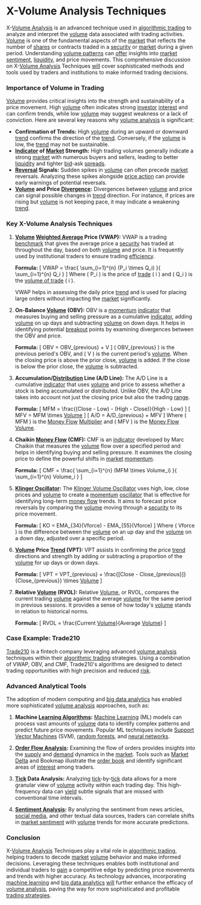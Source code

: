 # X-Volume Analysis Techniques

X-[Volume Analysis](../v/volume_analysis.md) is an advanced technique used in [algorithmic trading](../a/algorithmic_trading.md) to analyze and interpret the [volume](../v/volume.md) data associated with trading activities. [Volume](../v/volume.md) is one of the fundamental aspects of the [market](../m/market.md) that reflects the number of [shares](../s/shares.md) or contracts traded in a [security](../s/security.md) or [market](../m/market.md) during a given period. Understanding [volume patterns](../v/volume_patterns.md) can [offer](../o/offer.md) insights into [market sentiment](../m/market_sentiment.md), [liquidity](../l/liquidity.md), and price movements. This comprehensive discussion on X-[Volume Analysis](../v/volume_analysis.md) Techniques [will](../w/will.md) cover sophisticated methods and tools used by traders and institutions to make informed trading decisions.

### Importance of Volume in Trading

[Volume](../v/volume.md) provides critical insights into the strength and sustainability of a price movement. High [volume](../v/volume.md) often indicates strong [investor](../i/investor.md) [interest](../i/interest.md) and can confirm trends, while low [volume](../v/volume.md) may suggest weakness or a lack of conviction. Here are several key reasons why [volume analysis](../v/volume_analysis.md) is significant:

- **Confirmation of Trends:** High [volume](../v/volume.md) during an upward or downward [trend](../t/trend.md) confirms the direction of the [trend](../t/trend.md). Conversely, if the [volume](../v/volume.md) is low, the [trend](../t/trend.md) may not be sustainable.
- **[Indicator](../i/indicator.md) of [Market](../m/market.md) Strength:** High trading volumes generally indicate a strong [market](../m/market.md) with numerous buyers and sellers, leading to better [liquidity](../l/liquidity.md) and tighter [bid](../b/bid.md)-ask [spreads](../s/spreads.md).
- **[Reversal](../r/reversal.md) Signals:** Sudden spikes in [volume](../v/volume.md) can often precede [market](../m/market.md) reversals. Analyzing these spikes alongside [price action](../p/price_action.md) can provide early warnings of potential reversals.
- **[Volume](../v/volume.md) and Price [Divergence](../d/divergence.md):** Divergences between [volume](../v/volume.md) and price can signal possible changes in [trend](../t/trend.md) direction. For instance, if prices are rising but [volume](../v/volume.md) is not keeping pace, it may indicate a weakening [trend](../t/trend.md).

### Key X-Volume Analysis Techniques

1. **[Volume](../v/volume.md) [Weighted Average](../w/weighted_average.md) Price (VWAP):**
   VWAP is a trading [benchmark](../b/benchmark.md) that gives the average price a [security](../s/security.md) has traded at throughout the day, based on both [volume](../v/volume.md) and price. It is frequently used by institutional traders to ensure trading [efficiency](../e/efficiency.md).

   **Formula:**
   \[
   VWAP = \frac{ \sum_{i=1}^{n} (P_i \times Q_i) }{ \sum_{i=1}^{n} Q_i }
   \]
   Where \( P_i \) is the price of [trade](../t/trade.md) \( i \) and \( Q_i \) is the [volume of trade](../v/volume_of_trade.md) \( i \).

   VWAP helps in assessing the daily price [trend](../t/trend.md) and is used for placing large orders without impacting the [market](../m/market.md) significantly.

2. **On-Balance [Volume](../v/volume.md) (OBV):**
   OBV is a [momentum](../m/momentum.md) [indicator](../i/indicator.md) that measures buying and selling pressure as a cumulative [indicator](../i/indicator.md), adding [volume](../v/volume.md) on up days and subtracting [volume](../v/volume.md) on down days. It helps in identifying potential [breakout](../b/breakout.md) points by examining divergences between the OBV and price.

   **Formula:**
   \[
   OBV = OBV_{previous} + V
   \]
   \( OBV_{previous} \) is the previous period's OBV, and \( V \) is the current period's [volume](../v/volume.md). When the closing price is above the prior close, [volume](../v/volume.md) is added. If the close is below the prior close, the [volume](../v/volume.md) is subtracted.

3. **Accumulation/[Distribution](../d/distribution.md) Line (A/D Line):**
   The A/D Line is a cumulative [indicator](../i/indicator.md) that uses [volume](../v/volume.md) and price to assess whether a stock is being accumulated or distributed. Unlike OBV, the A/D Line takes into account not just the closing price but also the trading [range](../r/range.md).

   **Formula:**
   \[
   MFM = \frac{(Close - Low) - (High - Close)}{High - Low}
   \]
   \[
   MFV = MFM \times [Volume](../v/volume.md)
   \]
   \[
   A/D = A/D_{previous} + MFV
   \]
   Where \( MFM \) is the [Money Flow](../m/money_flow.md) [Multiplier](../m/multiplier.md) and \( MFV \) is the [Money Flow](../m/money_flow.md) [Volume](../v/volume.md).

4. **Chaikin [Money Flow](../m/money_flow.md) (CMF):**
   CMF is an [indicator](../i/indicator.md) developed by Marc Chaikin that measures the [volume](../v/volume.md) flow over a specified period and helps in identifying buying and selling pressure. It examines the closing price to define the powerful shifts in [market](../m/market.md) [momentum](../m/momentum.md).

   **Formula:**
   \[
   CMF = \frac{ \sum_{i=1}^{n} (MFM \times Volume_i) }{ \sum_{i=1}^{n} Volume_i }
   \]

5. **[Klinger Oscillator](../k/klinger_oscillator.md):**
   The [Klinger Volume Oscillator](../k/klinger_volume_oscillator.md) uses high, low, close prices and [volume](../v/volume.md) to create a [momentum](../m/momentum.md) [oscillator](../o/oscillator.md) that is effective for identifying long-term [money flow](../m/money_flow.md) trends. It aims to forecast price reversals by comparing the [volume](../v/volume.md) moving through a [security](../s/security.md) to its price movement.

   **Formula:**
   \[
   KO = EMA_{34}(Vforce) - EMA_{55}(Vforce)
   \]
   Where \( Vforce \) is the difference between the [volume](../v/volume.md) on an up day and the [volume](../v/volume.md) on a down day, adjusted over a specific period.

6. **[Volume](../v/volume.md) Price [Trend](../t/trend.md) (VPT):**
   VPT assists in confirming the price [trend](../t/trend.md) directions and strength by adding or subtracting a proportion of the [volume](../v/volume.md) for up days or down days.

   **Formula:**
   \[
   VPT = VPT_{previous} + \frac{[Close - Close_{previous}]}{Close_{previous}} \times [Volume](../v/volume.md)
   \]

7. **Relative [Volume](../v/volume.md) (RVOL):**
   Relative [Volume](../v/volume.md), or RVOL, compares the current trading [volume](../v/volume.md) against the average [volume](../v/volume.md) for the same period in previous sessions. It provides a sense of how today's [volume](../v/volume.md) stands in relation to historical norms.

   **Formula:**
   \[
   RVOL = \frac{Current [Volume](../v/volume.md)}{Average [Volume](../v/volume.md)}
   \]

### Case Example: Trade210
[Trade210](https://www.trade210.com) is a fintech company leveraging advanced [volume analysis](../v/volume_analysis.md) techniques within their [algorithmic trading](../a/algorithmic_trading.md) strategies. Using a combination of VWAP, OBV, and CMF, Trade210's algorithms are designed to detect trading opportunities with high precision and reduced [risk](../r/risk.md).

### Advanced Analytical Tools

The adoption of modern computing and [big data analytics](../b/big_data_analytics_in_trading.md) has enabled more sophisticated [volume analysis](../v/volume_analysis.md) approaches, such as:

1. **Machine [Learning Algorithms](../l/learning_algorithms_in_trading.md):**
   [Machine Learning](../m/machine_learning.md) (ML) models can process vast amounts of [volume](../v/volume.md) data to identify complex patterns and predict future price movements. Popular ML techniques include [Support Vector Machines](../s/support_vector_machines_in_trading.md) (SVM), [random forests](../r/random_forests_in_trading.md), and [neural networks](../n/neural_networks_in_trading.md).

2. **[Order Flow Analysis](../o/order_flow_analysis.md):**
   Examining the flow of orders provides insights into the [supply](../s/supply.md) and [demand](../d/demand.md) dynamics in the [market](../m/market.md). Tools such as [Market](../m/market.md) [Delta](../d/delta.md) and Bookmap illustrate the [order book](../o/order_book.md) and identify significant areas of [interest](../i/interest.md) among traders.

3. **[Tick](../t/tick.md) Data Analysis:**
   Analyzing [tick](../t/tick.md)-by-[tick](../t/tick.md) data allows for a more granular view of [volume](../v/volume.md) activity within each trading day. This high-frequency data can [yield](../y/yield.md) subtle signals that are missed with conventional time intervals.

4. **[Sentiment Analysis](../s/sentiment_analysis.md):**
   By analyzing the sentiment from news articles, [social media](../s/social_media.md), and other textual data sources, traders can correlate shifts in [market sentiment](../m/market_sentiment.md) with [volume](../v/volume.md) trends for more accurate predictions.

### Conclusion

X-[Volume Analysis](../v/volume_analysis.md) Techniques play a vital role in [algorithmic trading](../a/algorithmic_trading.md), helping traders to decode [market](../m/market.md) [volume](../v/volume.md) behavior and make informed decisions. Leveraging these techniques enables both institutional and individual traders to [gain](../g/gain.md) a competitive edge by predicting price movements and trends with higher accuracy. As technology advances, incorporating [machine learning](../m/machine_learning.md) and [big data analytics](../b/big_data_analytics_in_trading.md) [will](../w/will.md) further enhance the efficacy of [volume analysis](../v/volume_analysis.md), paving the way for more sophisticated and profitable [trading strategies](../t/trading_strategies.md).
